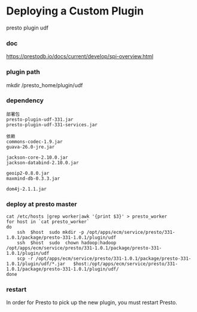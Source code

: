 # Deploying a Custom Plugin
presto plugin  udf  

### doc  
https://prestodb.io/docs/current/develop/spi-overview.html


### plugin path 
mkdir /presto_home/plugin/udf

### dependency
```
部署包  
presto-plugin-udf-331.jar  
presto-plugin-udf-331-services.jar  

依赖  
commons-codec-1.9.jar  
guava-26.0-jre.jar  

jackson-core-2.10.0.jar
jackson-databind-2.10.0.jar

geoip2-0.8.0.jar
maxmind-db-0.3.3.jar

dom4j-2.1.1.jar
```



### deploy at presto master   
```
cat /etc/hosts |grep worker|awk '{print $3}' > presto_worker
for host in `cat presto_worker`
do
    ssh  $host  sudo mkdir -p /opt/apps/ecm/service/presto/331-1.0.1/package/presto-331-1.0.1/plugin/udf
    ssh  $host  sudo  chown hadoop:hadoop /opt/apps/ecm/service/presto/331-1.0.1/package/presto-331-1.0.1/plugin/udf
    scp -r /opt/apps/ecm/service/presto/331-1.0.1/package/presto-331-1.0.1/plugin/udf/*.jar   $host:/opt/apps/ecm/service/presto/331-1.0.1/package/presto-331-1.0.1/plugin/udf/
done
```

###  restart 
In order for Presto to pick up the new plugin, you must restart Presto.




